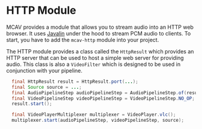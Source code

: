 # HTTP Module

MCAV provides a module that allows you to stream audio into an HTTP web browser. It uses [Javalin](https://javalin.io/)
under the
hood to stream PCM audio to clients. To start, you have to add the `mcav-http` module into your project.

The HTTP module provides a class called the `HttpResult` which provides an HTTP server that can be used to host
a simple web server for providing audio. This class is also a `VideoFilter` which is designed to be used in conjunction
with your pipeline.

```java
  final HttpResult result = HttpResult.port(...);
  final Source source = ...;
  final AudioPipelineStep audioPipelineStep = AudioPipelineStep.of(result);
  final VideoPipelineStep videoPipelineStep = VideoPipelineStep.NO_OP;
  result.start();

  final VideoPlayerMultiplexer multiplexer = VideoPlayer.vlc();
  multiplexer.start(audioPipelineStep, videoPipelineStep, source);
```